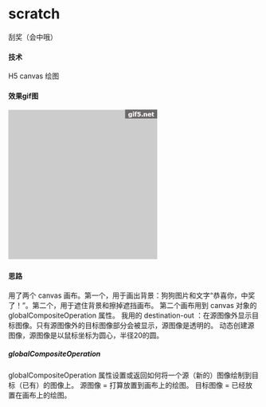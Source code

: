 # scratch
刮奖（会中哦）

#### 技术
H5 canvas 绘图

#### 效果gif图
<img src = "https://github.com/Fatty-Fish/scratch/raw/master/1.gif" height = "300px"/></br>

#### 思路

用了两个 canvas 画布。第一个，用于画出背景：狗狗图片和文字“恭喜你，中奖了！”。第二个，用于遮住背景和擦掉遮挡画布。
第二个画布用到 canvas 对象的 globalCompositeOperation 属性。
我用的 destination-out ：在源图像外显示目标图像。只有源图像外的目标图像部分会被显示，源图像是透明的。
动态创建源图像，源图像是以鼠标坐标为圆心，半径20的圆。

##### globalCompositeOperation
globalCompositeOperation 属性设置或返回如何将一个源（新的）图像绘制到目标（已有）的图像上。
源图像 = 打算放置到画布上的绘图。
目标图像 = 已经放置在画布上的绘图。
